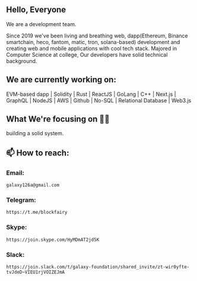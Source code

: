 ## Hello, Everyone
We are a development team.

Since 2019 we've been living and breathing web, dapp(Ethereum, Binance smartchain, heco, fantom, matic, tron, solana-based) development and creating web and mobile applications with cool tech stack. Majored in Computer Science at college, Our developers have solid technical background.

## We are currently working on:
EVM-based dapp | Solidity | Rust | ReactJS | GoLang | C++ | Next.js | GraphQL | NodeJS | AWS | Github | No-SQL | Relational Database | Web3.js

## What We're focusing on 👨‍💻
building a solid system.

## 📫 How to reach:
### Email: 
```shell
galaxy126a@gmail.com
```
### Telegram: 
```shell
https://t.me/blockfairy
```
### Skype: 
```shell
https://join.skype.com/HyMDmAT2jd5K
```
### Slack: 
```shell
https://join.slack.com/t/galaxy-foundation/shared_invite/zt-wir0yfte-tvJdeD~VIEU1rjVOIZEJmA
```
